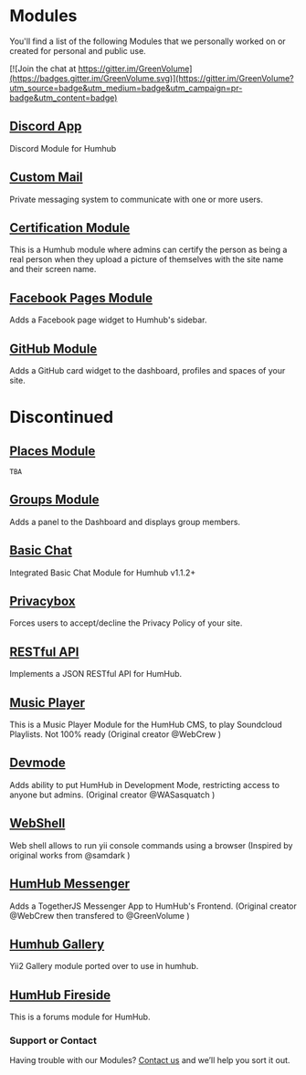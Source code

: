 # Modules
You'll find a list of the following Modules that we personally worked on or created for personal and public use.

[![Join the chat at https://gitter.im/GreenVolume](https://badges.gitter.im/GreenVolume.svg)](https://gitter.im/GreenVolume?utm_source=badge&utm_medium=badge&utm_campaign=pr-badge&utm_content=badge)

## [Discord App](https://github.com/GreenVolume/humhub-discordapp-module)
Discord Module for Humhub

## [Custom Mail](https://github.com/GreenVolume/Custom-Humhub-Mail-Module)
Private messaging system to communicate with one or more users.

## [Certification Module](https://github.com/GreenVolume/humhub-certification-module)
This is a Humhub module where admins can certify the person as being a real person when they upload a picture of themselves with the site name and their screen name.

## [Facebook Pages Module](https://github.com/GreenVolume/humhub-facebook-module)
Adds a Facebook page widget to Humhub's sidebar.

## [GitHub Module](https://github.com/GreenVolume/humhub-github-module)
Adds a GitHub card widget to the dashboard, profiles and spaces of your site.

# Discontinued

## [Places Module](https://github.com/GreenVolume/humhub-places-module)
`TBA`

## [Groups Module](https://github.com/GreenVolume/humhub-groups-module)
Adds a panel to the Dashboard and displays group members.

## [Basic Chat](https://github.com/GreenVolume/humhub-BasicChat-module)
Integrated Basic Chat Module for Humhub v1.1.2+

## [Privacybox](https://github.com/GreenVolume/humhub-modules-privacybox)
Forces users to accept/decline the Privacy Policy of your site.

## [RESTful API](https://github.com/GreenVolume/humhub-RESTful-API)
Implements a JSON RESTful API for HumHub.

## [**Music Player**](https://github.com/GreenVolume/HumHub-Music-Player)
This is a Music Player Module for the HumHub CMS, to play Soundcloud Playlists. Not 100% ready (Original creator @WebCrew )

## [**Devmode**](https://github.com/GreenVolume/humhub-modules-devmode)
Adds ability to put HumHub in Development Mode, restricting access to anyone but admins. (Original creator @WASasquatch )

## [**WebShell**](humhub-webshell-module)
Web shell allows to run yii console commands using a browser (Inspired by original works from @samdark )

## [**HumHub Messenger**](https://github.com/GreenVolume/HumHub-Messenger)
Adds a TogetherJS Messenger App to HumHub's Frontend. (Original creator @WebCrew then transfered to @GreenVolume )

## [**Humhub Gallery**](https://github.com/GreenVolume/Humhub-yii2Gallery-module)
Yii2 Gallery module ported over to use in humhub.

## [**HumHub Fireside**](https://github.com/GreenVolume/humhub-fireside)
This is a forums module for HumHub.

### Support or Contact
Having trouble with our Modules? [Contact us](mailto:tsuharusarah@gmail.com) and we’ll help you sort it out.
